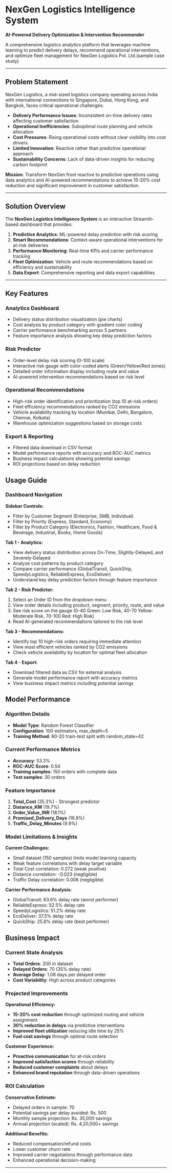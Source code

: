 # NexGen Logistics Intelligence System

**AI-Powered Delivery Optimization & Intervention Recommender**

A comprehensive logistics analytics platform that leverages machine learning to predict delivery delays, recommend operational interventions, and optimize fleet management for NexGen Logistics Pvt. Ltd.(sample case study)

---

## Problem Statement

NexGen Logistics, a mid-sized logistics company operating across India with international connections to Singapore, Dubai, Hong Kong, and Bangkok, faces critical operational challenges:

- **Delivery Performance Issues**: Inconsistent on-time delivery rates affecting customer satisfaction
- **Operational Inefficiencies**: Suboptimal route planning and vehicle allocation
- **Cost Pressures**: Rising operational costs without clear visibility into cost drivers
- **Limited Innovation**: Reactive rather than predictive operational approach
- **Sustainability Concerns**: Lack of data-driven insights for reducing carbon footprint

**Mission**: Transform NexGen from reactive to predictive operations using data analytics and AI-powered recommendations to achieve 15-20% cost reduction and significant improvement in customer satisfaction.

---

## Solution Overview

The **NexGen Logistics Intelligence System** is an interactive Streamlit-based dashboard that provides:

1. **Predictive Analytics**: ML-powered delay prediction with risk scoring
2. **Smart Recommendations**: Context-aware operational interventions for at-risk deliveries
3. **Performance Monitoring**: Real-time KPIs and carrier performance tracking
4. **Fleet Optimization**: Vehicle and route recommendations based on efficiency and sustainability
5. **Data Export**: Comprehensive reporting and data export capabilities

---

## Key Features

### Analytics Dashboard
- Delivery status distribution visualization (pie charts)
- Cost analysis by product category with gradient color coding
- Carrier performance benchmarking across 5 partners
- Feature importance analysis showing key delay prediction factors

### Risk Predictor
- Order-level delay risk scoring (0-100 scale)
- Interactive risk gauge with color-coded alerts (Green/Yellow/Red zones)
- Detailed order information display including route and value
- AI-powered intervention recommendations based on risk level

### Operational Recommendations
- High-risk order identification and prioritization (top 10 at-risk orders)
- Fleet efficiency recommendations ranked by CO2 emissions
- Vehicle availability tracking by location (Mumbai, Delhi, Bangalore, Chennai, Kolkata)
- Warehouse optimization suggestions based on storage costs

### Export & Reporting
- Filtered data download in CSV format
- Model performance reports with accuracy and ROC-AUC metrics
- Business impact calculations showing potential savings
- ROI projections based on delay reduction
## Usage Guide

### Dashboard Navigation

**Sidebar Controls:**
- Filter by Customer Segment (Enterprise, SMB, Individual)
- Filter by Priority (Express, Standard, Economy)
- Filter by Product Category (Electronics, Fashion, Healthcare, Food & Beverage, Industrial, Books, Home Goods)

**Tab 1 - Analytics:**
- View delivery status distribution across On-Time, Slightly-Delayed, and Severely-Delayed
- Analyze cost patterns by product category
- Compare carrier performance (GlobalTransit, QuickShip, SpeedyLogistics, ReliableExpress, EcoDeliver)
- Understand key delay prediction factors through feature importance

**Tab 2 - Risk Predictor:**
1. Select an Order ID from the dropdown menu
2. View order details including product, segment, priority, route, and value
3. See risk score on the gauge (0-40 Green: Low Risk, 40-70 Yellow: Moderate Risk, 70-100 Red: High Risk)
4. Read AI-generated recommendations tailored to the risk level

**Tab 3 - Recommendations:**
- Identify top 10 high-risk orders requiring immediate attention
- View most efficient vehicles ranked by CO2 emissions
- Check vehicle availability by location for optimal fleet allocation

**Tab 4 - Export:**
- Download filtered data as CSV for external analysis
- Generate model performance report with accuracy metrics
- View business impact metrics including potential savings

 

 

## Model Performance

### Algorithm Details
- **Model Type**: Random Forest Classifier
- **Configuration**: 100 estimators, max_depth=5
- **Training Method**: 80-20 train-test split with random_state=42

### Current Performance Metrics
- **Accuracy**: 53.3%
- **ROC-AUC Score**: 0.54
- **Training samples**: 150 orders with complete data
- **Test samples**: 30 orders

### Feature Importance
1. **Total_Cost** (35.3%) - Strongest predictor
2. **Distance_KM** (19.7%)
3. **Order_Value_INR** (18.1%)
4. **Promised_Delivery_Days** (16.9%)
5. **Traffic_Delay_Minutes** (9.9%)

### Model Limitations & Insights

**Current Challenges:**
- Small dataset (150 samples) limits model learning capacity
- Weak feature correlations with delay target variable
- Total Cost correlation: 0.272 (weak positive)
- Distance correlation: -0.023 (negligible)
- Traffic Delay correlation: 0.006 (negligible)

**Carrier Performance Analysis:**
- GlobalTransit: 63.6% delay rate (worst performer)
- ReliableExpress: 52.5% delay rate
- SpeedyLogistics: 51.2% delay rate
- EcoDeliver: 37.5% delay rate
- QuickShip: 25.8% delay rate (best performer)
## Business Impact

### Current State Analysis
- **Total Orders**: 200 in dataset
- **Delayed Orders**: 70 (35% delay rate)
- **Average Delay**: 1.08 days per delayed order
- **Cost Variability**: High across product categories
### Projected Improvements

**Operational Efficiency:**
- **15-20% cost reduction** through optimized routing and vehicle assignment
- **30% reduction in delays** via predictive interventions
- **Improved fleet utilization** reducing idle time by 25%
- **Fuel cost savings** through optimal route selection

**Customer Experience:**
- **Proactive communication** for at-risk orders
- **Improved satisfaction scores** through reliability
- **Reduced customer complaints** about delays
- **Enhanced brand reputation** through data-driven operations

### ROI Calculation

**Conservative Estimate:**
- Delayed orders in sample: 70
- Potential savings per delay avoided: Rs. 500
- Monthly sample projection: Rs. 35,000 savings
- Annual projection (scaled): Rs. 4,20,000+ savings

**Additional Benefits:**
- Reduced compensation/refund costs
- Lower customer churn rate
- Improved carrier negotiations through performance data
- Enhanced operational decision-making

---
